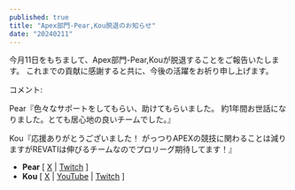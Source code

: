 ```yaml
---
published: true
title: "Apex部門-Pear,Kou脱退のお知らせ"
date: "20240211"
---
```


今月11日をもちまして、Apex部門-Pear,Kouが脱退することをご報告いたします。
これまでの貢献に感謝すると共に、今後の活躍をお祈り申し上げます。

コメント:

Pear『色々なサポートをしてもらい、助けてもらいました。
約1年間お世話になりました。とても居心地の良いチームでした。』

Kou『応援ありがとうございました！
がっつりAPEXの競技に関わることは減りますがREVATIは伸びるチームなのでプロリーグ期待してます！』

- **Pear** [ [X](https://x.com/pear_fps) | [Twitch](https://twitch.tv/pear_fps) ]  
- **Kou** [ [X](https://x.com/Lilx_zZc) | [YouTube](https://youtube.com/@k0uh862) | [Twitch](https://twitch.tv/kxuh_ttv) ] 
